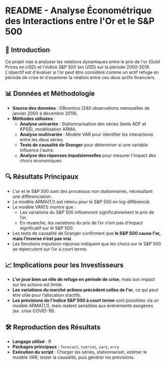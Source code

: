 # README - Analyse Économétrique des Interactions entre l'Or et le S&P 500

## 📌 Introduction
Ce projet vise à analyser les relations dynamiques entre le prix de l'or (Gold Prices en USD) et l'indice S&P 500 (en USD) sur la période 2000-2019. L'objectif est d'évaluer si l'or peut être considéré comme un actif refuge en période de crise et d'examiner la relation entre ces deux actifs financiers.

## 📊 Données et Méthodologie
- **Source des données** : DBnomics (240 observations mensuelles de janvier 2000 à décembre 2019).
- **Méthodes utilisées** :
  - **Analyse univariée** : Stationnarisation des séries (tests ADF et KPSS), modélisation ARMA.
  - **Analyse multivariée** : Modèle VAR pour identifier les interactions entre les deux séries.
  - **Tests de causalité de Granger** pour déterminer si une variable influence l'autre.
  - **Analyse des réponses impulsionnelles** pour mesurer l'impact des chocs économiques.

## 🔍 Résultats Principaux
- L'or et le S&P 500 sont des processus non stationnaires, nécessitant une différenciation.
- Le modèle ARMA(1,1) est retenu pour le S&P 500 en log-différencié.
- Le modèle VAR(1) montre que :
  - Les variations du S&P 500 influencent significativement le prix de l’or.
  - En revanche, les variations du prix de l’or n’ont pas d’impact significatif sur le S&P 500.
- Les tests de causalité de Granger confirment que **le S&P 500 cause l'or, mais l’inverse n’est pas vrai**.
- Les fonctions impulsion-réponse indiquent que les chocs sur le S&P 500 se répercutent sur l’or à court terme.

## 📈 Implications pour les Investisseurs
- **L'or joue bien un rôle de refuge en période de crise**, mais son impact sur les actions est limité.
- **Les variations du marché actions précèdent celles de l'or**, ce qui peut être utile pour l’allocation d’actifs.
- **Les prévisions de l'indice S&P 500 à court terme** sont possibles via un modèle ARMA(1,1), mais restent sensibles aux événements exogènes (ex. crise COVID-19).

## 🛠️ Reproduction des Résultats
- **Langage utilisé** : R
- **Packages principaux** : `forecast`, `tseries`, `vars`, `urca`
- **Exécution du script** : Charger les séries, stationnariser, estimer le modèle VAR, tester la causalité, puis générer les prévisions.

